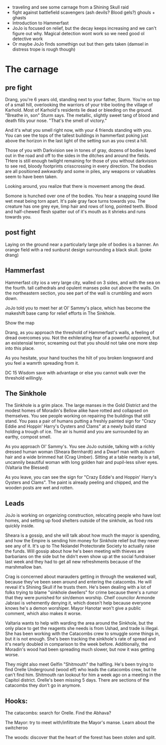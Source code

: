 * traveling and see some carnage from a Shining Skull raid
* fight against battlefield scavengers (ash devils? Blood gels?)
    ghouls + ghasts
* Introduction to Hammerfast
* JoJo is focused on relief, but the decay keeps increasing and we can't figure out why. Magical detection wont work so we need good ol detective work 
* Or maybe JoJo finds somethign out but then gets taken (damsel in distress trope is rough though)


# The carnage
## pre fight
Drang, you're 6 years old, standing next to your father, Sturm. You're on top of a small hill, overlooking the warriors of your tribe looting the village of Karhold. Most of Karhold's residents lie dead or bleeding on the ground. "Breathe in, son" Sturm says. The metallic, slightly sweet tang of blood and death fills your nose. "That's the smell of victory."

And it's what you smell right now, with your 4 friends standing with you. You can see the tops of the tallest buildings in hammerfast poking just above the horizon in the last light of the setting sun as you crest a hill.

Those of you with Darkvision see in tones of gray, dozens of bodies layed out in the road and off to the sides in the ditches and around the fields. THere is still enough twilight remaining for those of you without darkvision to see red, bloody footprints crisscrossing in every direction. The bodies are all positioned awkwardly and some in piles, any weapons or valuables seem to have been taken.

Looking around, you realize that there is movement among the dead.

Somone is hunched over one of the bodies. You hear a snapping sound like wet meat being torn apart. It's pale gray face turns towards you. The creature has one grey eye, limp hair and rows of long, pointed teeth. Blood and half-chewed flesh spatter out of it's mouth as it shrieks and runs towards you.

## post fight
Laying on the ground near a particularly large pile of bodies is a banner. An orange field with a red sunburst design surrounding a black skull. (poke drang)

## Hammerfast

Hammerfast city ios a very large city, walled on 3 sides, and with the sea on the fourth. tall cathedrals and opulent manses poke out above the walls. On the northeastern section, you see part of the wall is crumbling and worn down.

JoJo told you to meet her at Ol' Sammy's place, which has become the makeshift base camp for relief efforts in The Sinkhole.

Show the map

Drang, as you approach the threshold of Hammerfast's walls, a feeling of dread overcomes you. Not the exhilerating fear of a powerful opponent, but an existensial terror, screaming out that you should not take one more step into this place.

As you hesitate, your hand touches the hilt of you broken longsword and you feel a wamrth spreading from it.

DC 15 Wisdom save with advantage or else you cannot walk over the threshold willingly.

## The Sinkhole

The Sinkhole is a grim place. The large manses in the Gold District and the modest homes of Moradin's Bellow alike have rotted and collapsed on themselves. You see people working on repairing the buildings that still stand. You pass a pair of humans putting a freshly painted sign for "Crazy Eddie and Hoppin' Harry's Oysters and Clams" at a newly build stand holding a trough of ice. The air is humid and you are surrounded by an earthy, compost smell.

As you approach Ol' Sammy's. You see JoJo outside, talking with a richly dressed human woman (Sheara Bernhardt) and a Dwarf man with auburn hair and a wide brimmed hat (Crag Umber). Sitting at a table nearby is a tall, uncannily beautiful woman with long golden hair and pupil-less silver eyes. (Valtaria the Blessed)

As you leave, you can see the sign for "Crazy Eddie's and Hoppin' Harry's Oysters and Clams". The paint is already peeling and chipped, and the wooden posts are wet and rotten.


## Leads

JoJo is working on organizing construction, relocating people who have lost homes, and setting up food shelters outside of the sinkhole, as food rots quickly inside.

Sheara is a gossip, and she will talk about how much the mayor is spending, and how the Empire is sending him money for Sinkhole relief but they never see any of it. It's up to The Nolandel Protectorate Society to actually raise the funds. Will gossip about how he's been meeting with thieves are barbarians on the side but he didn't even show up at the social fundraiser last week and they had to get all new refreshments because of the marshmallow ban.

Crag is concerned about marauders getting in through the weakened wall, because they've been seen around and entering the catacombs. He will reveal it's Shining Skull if he trusts them. He's been dealing with a lot of folks trying to blame "sinkhole dwellers" for crime because there's a rumor that they were punished for sin/demon worship. Cheif councilor Armonde Jabraxi is vehemently denying it, which doesn't help because everyone knows he's a demon worshiper. Mayor Hanotar won't give a public comment, which also makes it worse.

Valtaria wants to help with warding the area around the Sinkhole, but the only place to get the reagents she needs is from Ushad, and trade is illegal. She has been working with the Catacombs crew to smuggle some things in, but it is not enough. She's been tracking the sinkhole's rate of spread and it's nearly doubled in comparison to the week before. Additionally, the Moradin's wood had been spreading much slower, but now it was getting worse.

They might also meet Gelfin "Shitmouth" the halfling. He's been trying to find Orelle Underground (wood elf) who leads the catacombs crew, but he can't find him. Shitmouth ran lookout for him a week ago on a meeting in the Capitol district. Orelle's been missing 5 days. There are sections of the catacombs they don't go in anymore.

## Hooks:

The catacombs: search for Orelle. Find the Abhava?

The Mayor: try to meet with/infiltrate the Mayor's manse. Learn about the switcheroo

The woods: discover that the heart of the forest has been stolen and split.